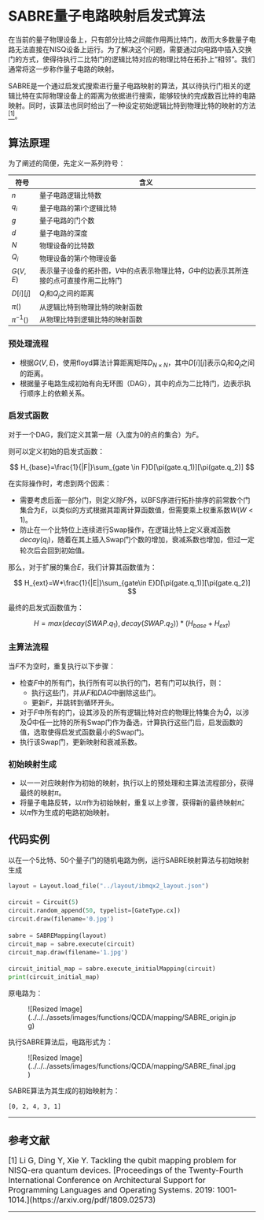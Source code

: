 # SABRE量子电路映射启发式算法

在当前的量子物理设备上，只有部分比特之间能作用两比特门，故而大多数量子电路无法直接在NISQ设备上运行。为了解决这个问题，需要通过向电路中插入交换门的方式，使得待执行二比特门的逻辑比特对应的物理比特在拓扑上“相邻”。我们通常将这一步称作量子电路的映射。

SABRE是一个通过启发式搜索进行量子电路映射的算法，其以待执行门相关的逻辑比特在实际物理设备上的距离为依据进行搜索，能够较快的完成数百比特的电路映射。同时，该算法也同时给出了一种设定初始逻辑比特到物理比特的映射的方法[<sup>[1]</sup>](#refer1)。

## 算法原理

为了阐述的简便，先定义一系列符号：

| 符号         | 含义                                                         |
| ------------ | ------------------------------------------------------------ |
| $n$          | 量子电路逻辑比特数                                           |
| $q_i$        | 量子电路的第i个逻辑比特                                      |
| $g$          | 量子电路的门个数                                             |
| $d$          | 量子电路的深度                                               |
| $N$          | 物理设备的比特数                                             |
| $Q_i$        | 物理设备的第$i$个物理设备                                    |
| $G(V, E)$    | 表示量子设备的拓扑图，$V$中的点表示物理比特，$G$中的边表示其所连接的点可直接作用二比特门 |
| $D[i][j]$    | $Q_i$和$Q_j$之间的距离                                       |
| $\pi()$      | 从逻辑比特到物理比特的映射函数                               |
| $\pi^{-1}()$ | 从物理比特到逻辑比特的映射函数                               |

### 预处理流程

- 根据$G(V,E)$，使用floyd算法计算距离矩阵$D_{N \times N}$，其中$D[i][j]$表示$Q_i$和$Q_j$之间的距离。
- 根据量子电路生成初始有向无环图（DAG），其中的点为二比特门，边表示执行顺序上的依赖关系。

### 启发式函数

对于一个DAG，我们定义其第一层（入度为0的点的集合）为$F$。

则可以定义初始的启发式函数：

$$
H_{base}=\frac{1}{|F|}\sum_{gate \in F}D[\pi(gate.q_1)][\pi(gate.q_2)]
$$

在实际操作时，考虑到两个因素：

- 需要考虑后面一部分门，则定义除$F$外，以BFS序进行拓扑排序的前常数个门集合为$E$，以类似的方式根据其距离计算函数值，但需要乘上权重系数$W(W<1)$。
- 防止在一个比特位上连续进行Swap操作，在逻辑比特上定义衰减函数$decay(q_i)$，随着在其上插入Swap门个数的增加，衰减系数也增加，但过一定轮次后会回到初始值。

那么，对于扩展的集合$E$，我们计算其函数值为：

$$
H_{ext}=W*\frac{1}{|E|}\sum_{gate\in E}D[\pi(gate.q_1)][\pi(gate.q_2)]
$$

最终的启发式函数值为：

$$
H=max(decay(SWAP.q_1), decay(SWAP.q_2))*(H_{base}+H_{ext})
$$

### 主算法流程

当$F$不为空时，重复执行以下步骤：

- 检查$F$中的所有门，执行所有可以执行的门，若有门可以执行，则：
  - 执行这些门，并从$F$和$DAG$中删除这些门。
  - 更新$F$，并跳转到循环开头。
- 对于$F$中所有的门，设其涉及的所有逻辑比特对应的物理比特集合为$\hat{Q}$，以涉及$\hat{Q}$中任一比特的所有Swap门作为备选，计算执行这些门后，启发函数的值，选取使得启发式函数最小的Swap门。
- 执行该Swap门，更新映射和衰减系数。

### 初始映射生成

- 以一一对应映射作为初始的映射，执行以上的预处理和主算法流程部分，获得最终的映射$\pi$。
- 将量子电路反转，以$\pi$作为初始映射，重复以上步骤，获得新的最终映射$\hat{\pi}$。
- 以$\hat{\pi}$作为生成的电路初始映射。

## 代码实例

以在一个5比特、50个量子门的随机电路为例，运行SABRE映射算法与初始映射生成

```python
layout = Layout.load_file("../layout/ibmqx2_layout.json")

circuit = Circuit(5)
circuit.random_append(50, typelist=[GateType.cx])
circuit.draw(filename='0.jpg')

sabre = SABREMapping(layout)
circuit_map = sabre.execute(circuit)
circuit_map.draw(filename='1.jpg')

circuit_initial_map = sabre.execute_initialMapping(circuit)
print(circuit_initial_map)
```

原电路为：

<figure markdown>
![Resized Image](../../../assets/images/functions/QCDA/mapping/SABRE_origin.jpg)
</figure>


执行SABRE算法后，电路形式为：

<figure markdown>
![Resized Image](../../../assets/images/functions/QCDA/mapping/SABRE_final.jpg)
</figure>


SABRE算法为其生成的初始映射为：

```
[0, 2, 4, 3, 1]
```

---

## 参考文献

<div id="refer1"></div>

<font size=3>
[1] Li G, Ding Y, Xie Y. Tackling the qubit mapping problem for NISQ-era quantum devices. [Proceedings of the Twenty-Fourth International Conference on Architectural Support for Programming Languages and Operating Systems. 2019: 1001-1014.](https://arxiv.org/pdf/1809.02573)
</font>

---
